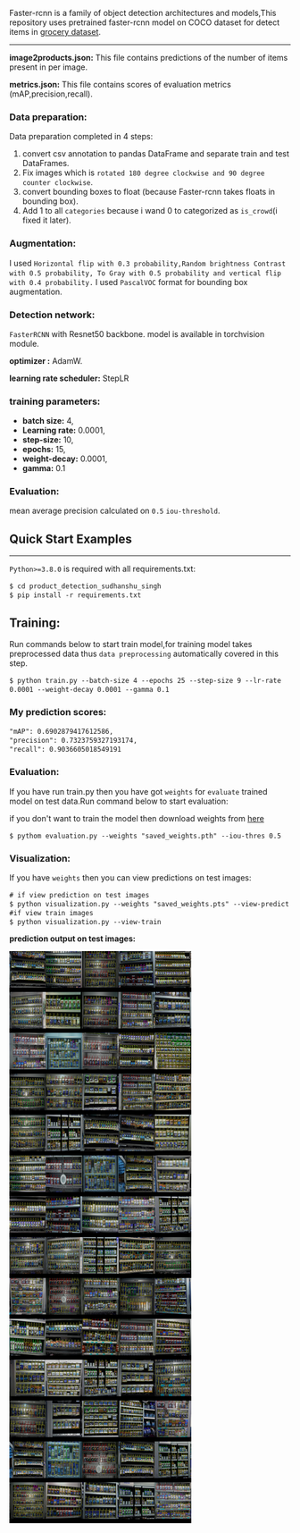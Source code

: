 Faster-rcnn is a family of object detection architectures and models,This repository uses pretrained faster-rcnn model on COCO dataset for detect items in [grocery dataset]("https://github.com/gulvarol/grocerydataset").

---

**image2products.json:** This file contains predictions of the number of items present in per image.

**metrics.json:** This file contains scores of evaluation metrics (mAP,precision,recall).

### **Data preparation:** 
Data preparation completed in 4 steps:

1. convert csv annotation to pandas DataFrame and separate train and test DataFrames.
2. Fix images which is `rotated 180 degree clockwise and 90 degree counter clockwise`.
3. convert bounding boxes to float (because Faster-rcnn takes floats in bounding box).
4. Add 1 to all `categories` because i wand 0 to categorized as `is_crowd`(i fixed it later).

### **Augmentation:**  
I used `Horizontal flip with 0.3 probability,Random brightness Contrast with 0.5 probability, To Gray with 0.5 probability and vertical flip with 0.4 probability.` I used `PascalVOC` format for bounding box augmentation.

### **Detection network:** 
`FasterRCNN` with Resnet50 backbone. model is available in torchvision module.

**optimizer :** AdamW.

**learning rate scheduler:** StepLR

### **training parameters:**

* **batch size:** 4,
* **Learning rate:** 0.0001,
* **step-size:** 10,
* **epochs:** 15,
* **weight-decay:** 0.0001,
* **gamma:** 0.1

### **Evaluation:**

mean average precision calculated on `0.5` `iou-threshold`. 

## **Quick Start Examples**
---

`Python>=3.8.0` is required with all requirements.txt:

    $ cd product_detection_sudhanshu_singh
    $ pip install -r requirements.txt

## **Training:**

Run commands below to start train model,for training model takes preprocessed data thus `data preprocessing` automatically covered in this step. 

    $ python train.py --batch-size 4 --epochs 25 --step-size 9 --lr-rate 0.0001 --weight-decay 0.0001 --gamma 0.1

### **My prediction scores:**

    "mAP": 0.6902879417612586,
    "precision": 0.7323759327193174,
    "recall": 0.9036605018549191


### **Evaluation:**

If you have run train.py then you have got `weights` for `evaluate` trained model on test data.Run command below to start evaluation:

if you don't want to train the model then download weights from [here](https://drive.google.com/file/d/1cglT0TNmfDRSUYhjK67BPqCJ5OQWzZSv/view?usp=sharing)

    $ pythom evaluation.py --weights "saved_weights.pth" --iou-thres 0.5

### **Visualization:**

If you have `weights` then you can view predictions on test images:

    # if view prediction on test images
    $ python visualization.py --weights "saved_weights.pts" --view-predict
    #if view train images
    $ python visualization.py --view-train

**prediction output on test images:**

![prediction image](saved_images.jpg)



